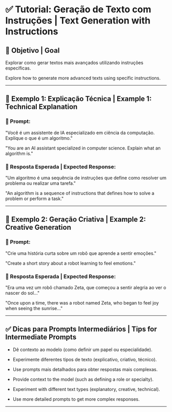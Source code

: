 # ✅ Tutorial: Geração de Texto com Instruções | Text Generation with Instructions

## 📌 Objetivo | Goal
Explorar como gerar textos mais avançados utilizando instruções específicas.

Explore how to generate more advanced texts using specific instructions.

---

## 🚀 Exemplo 1: Explicação Técnica | Example 1: Technical Explanation

### 🔹 Prompt:
"Você é um assistente de IA especializado em ciência da computação. Explique o que é um algoritmo."

"You are an AI assistant specialized in computer science. Explain what an algorithm is."

### 🔹 Resposta Esperada | Expected Response:
"Um algoritmo é uma sequência de instruções que define como resolver um problema ou realizar uma tarefa."

"An algorithm is a sequence of instructions that defines how to solve a problem or perform a task."

---

## 🚀 Exemplo 2: Geração Criativa | Example 2: Creative Generation

### 🔹 Prompt:
"Crie uma história curta sobre um robô que aprende a sentir emoções."

"Create a short story about a robot learning to feel emotions."

### 🔹 Resposta Esperada | Expected Response:
"Era uma vez um robô chamado Zeta, que começou a sentir alegria ao ver o nascer do sol..."

"Once upon a time, there was a robot named Zeta, who began to feel joy when seeing the sunrise..."

---

## ✅ Dicas para Prompts Intermediários | Tips for Intermediate Prompts
- Dê contexto ao modelo (como definir um papel ou especialidade).
- Experimente diferentes tipos de texto (explicativo, criativo, técnico).
- Use prompts mais detalhados para obter respostas mais complexas.

- Provide context to the model (such as defining a role or specialty).
- Experiment with different text types (explanatory, creative, technical).
- Use more detailed prompts to get more complex responses.
---
